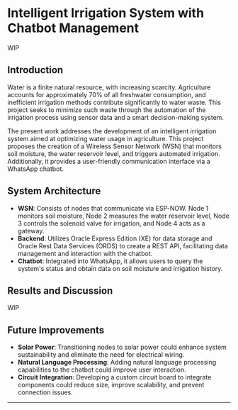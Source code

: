 # Intelligent Irrigation System with Chatbot Management

WIP

## Introduction
Water is a finite natural resource, with increasing scarcity. Agriculture accounts for approximately 70% of all freshwater consumption, and inefficient irrigation methods contribute significantly to water waste. This project seeks to minimize such waste through the automation of the irrigation process using sensor data and a smart decision-making system.

The present work addresses the development of an intelligent irrigation system aimed at optimizing water usage in agriculture. This project proposes the creation of a Wireless Sensor Network (WSN) that monitors soil moisture, the water reservoir level, and triggers automated irrigation. Additionally, it provides a user-friendly communication interface via a WhatsApp chatbot.

## System Architecture
- **WSN**: Consists of nodes that communicate via ESP-NOW. Node 1 monitors soil moisture, Node 2 measures the water reservoir level, Node 3 controls the solenoid valve for irrigation, and Node 4 acts as a gateway.
- **Backend**: Utilizes Oracle Express Edition (XE) for data storage and Oracle Rest Data Services (ORDS) to create a REST API, facilitating data management and interaction with the chatbot.
- **Chatbot**: Integrated into WhatsApp, it allows users to query the system's status and obtain data on soil moisture and irrigation history.

## Results and Discussion
WIP

## Future Improvements
- **Solar Power**: Transitioning nodes to solar power could enhance system sustainability and eliminate the need for electrical wiring.
- **Natural Language Processing**: Adding natural language processing capabilities to the chatbot could improve user interaction.
- **Circuit Integration**: Developing a custom circuit board to integrate components could reduce size, improve scalability, and prevent connection issues.

---
